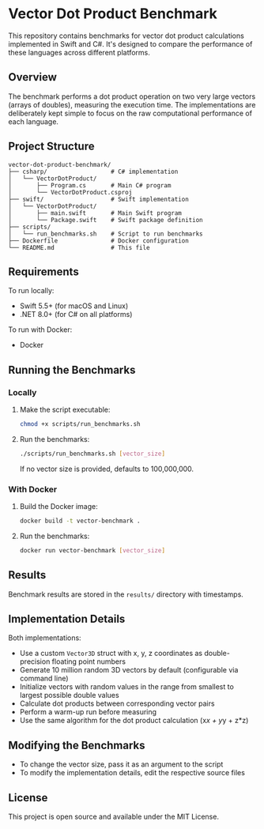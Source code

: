 # Vector Dot Product Benchmark

This repository contains benchmarks for vector dot product calculations implemented in Swift and C#. It's designed to compare the performance of these languages across different platforms.

## Overview

The benchmark performs a dot product operation on two very large vectors (arrays of doubles), measuring the execution time. The implementations are deliberately kept simple to focus on the raw computational performance of each language.

## Project Structure

```
vector-dot-product-benchmark/
├── csharp/                  # C# implementation
│   └── VectorDotProduct/    
│       ├── Program.cs       # Main C# program
│       └── VectorDotProduct.csproj
├── swift/                   # Swift implementation
│   └── VectorDotProduct/
│       ├── main.swift       # Main Swift program
│       └── Package.swift    # Swift package definition
├── scripts/
│   └── run_benchmarks.sh    # Script to run benchmarks
├── Dockerfile               # Docker configuration
└── README.md                # This file
```

## Requirements

To run locally:
- Swift 5.5+ (for macOS and Linux)
- .NET 8.0+ (for C# on all platforms)

To run with Docker:
- Docker

## Running the Benchmarks

### Locally

1. Make the script executable:
   ```bash
   chmod +x scripts/run_benchmarks.sh
   ```

2. Run the benchmarks:
   ```bash
   ./scripts/run_benchmarks.sh [vector_size]
   ```
   If no vector size is provided, defaults to 100,000,000.

### With Docker

1. Build the Docker image:
   ```bash
   docker build -t vector-benchmark .
   ```

2. Run the benchmarks:
   ```bash
   docker run vector-benchmark [vector_size]
   ```

## Results

Benchmark results are stored in the `results/` directory with timestamps.

## Implementation Details

Both implementations:
- Use a custom `Vector3D` struct with x, y, z coordinates as double-precision floating point numbers
- Generate 10 million random 3D vectors by default (configurable via command line)
- Initialize vectors with random values in the range from smallest to largest possible double values
- Calculate dot products between corresponding vector pairs
- Perform a warm-up run before measuring
- Use the same algorithm for the dot product calculation (x*x + y*y + z*z)

## Modifying the Benchmarks

- To change the vector size, pass it as an argument to the script
- To modify the implementation details, edit the respective source files

## License

This project is open source and available under the MIT License.
